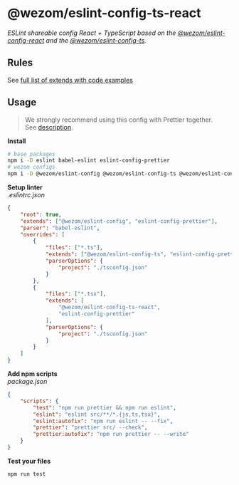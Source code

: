 # @wezom/eslint-config-ts-react

_ESLint shareable config React + TypeScript based on the [@wezom/eslint-config-react](https://github.com/WezomCompany/code-style/blob/main/packages/eslint-config-react/README.md#readme) and the [@wezom/eslint-config-ts](https://github.com/WezomCompany/code-style/blob/main/packages/eslint-config-ts/README.md#readme)._

## Rules

See [full list of extends with code examples](https://github.com/WezomCompany/code-style/blob/main/packages/eslint-config-ts-react/RULES.md)

## Usage

> We strongly recommend using this config with Prettier together.  
> See [description](https://github.com/WezomCompany/code-style/blob/main/guidelines/tools/prettier.md).

**Install**

```bash
# base packages
npm i -D eslint babel-eslint eslint-config-prettier
# wezom configs
npm i -D @wezom/eslint-config @wezom/eslint-config-ts @wezom/eslint-config-ts-react
```

**Setup linter**  
_.eslintrc.json_

```json
{
	"root": true,
	"extends": ["@wezom/eslint-config", "eslint-config-prettier"],
	"parser": "babel-eslint",
	"overrides": [
		{
			"files": ["*.ts"],
			"extends": ["@wezom/eslint-config-ts", "eslint-config-prettier"],
			"parserOptions": {
				"project": "./tsconfig.json"
			}
		},
		{
			"files": ["*.tsx"],
			"extends": [
				"@wezom/eslint-config-ts-react",
				"eslint-config-prettier"
			],
			"parserOptions": {
				"project": "./tsconfig.json"
			}
		}
	]
}
```

**Add npm scripts**  
_package.json_

```json
{
	"scripts": {
		"test": "npm run prettier && npm run eslint",
		"eslint": "eslint src/**/*.{js,ts,tsx}",
		"eslint:autofix": "npm run eslint -- --fix",
		"prettier": "prettier src/ --check",
		"prettier:autofix": "npm run prettier -- --write"
	}
}
```

**Test your files**

```bash
npm run test
```
